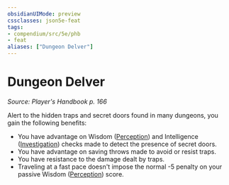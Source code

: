 ```yaml
---
obsidianUIMode: preview
cssclasses: json5e-feat
tags:
- compendium/src/5e/phb
- feat
aliases: ["Dungeon Delver"]
---
```

# Dungeon Delver
*Source: Player's Handbook p. 166*  

Alert to the hidden traps and secret doors found in many dungeons, you gain the following benefits:

- You have advantage on Wisdom ([Perception](/3-Mechanics/CLI/rules/skills.md#Perception)) and Intelligence ([Investigation](/3-Mechanics/CLI/rules/skills.md#Investigation)) checks made to detect the presence of secret doors.  
- You have advantage on saving throws made to avoid or resist traps.  
- You have resistance to the damage dealt by traps.  
- Traveling at a fast pace doesn't impose the normal -5 penalty on your passive Wisdom ([Perception](/3-Mechanics/CLI/rules/skills.md#Perception)) score.